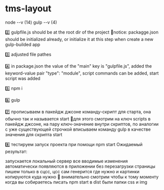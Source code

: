 # tms-layout

node --v (14) gulp --v (4)

2️⃣ gulpfile.js should be at the root dir of the project 📍notice: packagge.json should be initialized already, or initialize it at this step when create a new gulp-builded app

3️⃣ adjusted file pathes

4️⃣ in package.json the value of the "main" key is "gulpfile.js", added the keyword-value pair "type": "module", script commands can be added, start script was added

5️⃣ npm i

6️⃣ gulp

7️⃣ прописываем в пакейдж джсоне команду-скрипт для старта, она обычно так и называется start 📍для этого смотрим на ключ scripts в пакейдж джсоне, на пару ключ-значение внутри скриптов, по аналогии с уже существующей строчкой вписываем команду gulp в качестве значения для скрипта start

8️⃣ тестируем запуск проекта при помощи npm start Ожидаемый результат:

запускается локальный сервер
все вводимые изменения автоматически появляются в приложении без перезагрузки страницы
пишем только в сцсс, цсс сам генерится где нужно и картинки копируются куда нужно 😬 внимательно смотрим чтобы к тому моменту когда вы собираетесь писать npm start в dist были папки css и img
